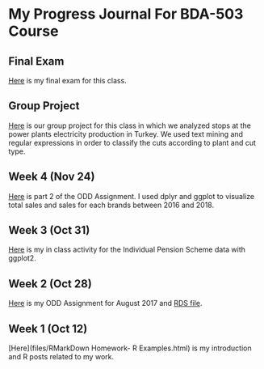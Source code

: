 # My Progress Journal For BDA-503 Course

## Final Exam
[Here](https://github.com/efehandanisman/pj18-efehandanisman/blob/master/files/BDA503-Exam.pdf) is my final exam for this class.

## Group Project
[Here](https://mef-bda503.github.io/gpj18-first/fiRst_Final.html) is our group project for this class in which we analyzed stops at the power plants electricity production in Turkey. We used text mining and regular expressions in order to classify the cuts according to plant and cut type.

## Week 4 (Nov 24)
[Here](files/BDA503-ODDAssignmentPart2.html) is part 2 of the ODD Assignment. I used dplyr and ggplot to visualize total sales and sales for each brands between 2016 and 2018.

## Week 3 (Oct 31)
[Here](files/In-classAnalysis.html) is my in class activity for the Individual Pension Scheme data with ggplot2.

## Week 2 (Oct 28)

[Here](files/BDA503-ODDAssignment-EfehanDanisman.html) is my ODD Assignment for August 2017 and [RDS file](files/odd_car_sales_data_aug_17.rds).

## Week 1 (Oct 12)

[Here](files/RMarkDown Homework- R Examples.html) is my introduction and R posts related to my work.
